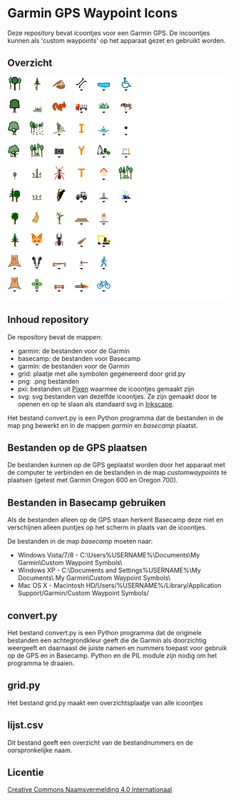 # Garmin GPS Waypoint Icons

Deze repository bevat icoontjes voor een Garmin GPS. De incoontjes kunnen als 'custom waypoints' op het apparaat gezet en gebruikt worden.

## Overzicht

![overzicht van icoontjes](https://github.com/etiennethomassen/forest-waypoint-symbols/blob/master/grid/grid.png)

## Inhoud repository

De repository bevat de mappen:

- garmin: de bestanden voor de Garmin
- basecamp: de bestanden voor Basecamp
- garmin: de bestanden voor de Garmin
- grid: plaatje met alle symbolen gegenereerd door grid.py
- png: .png bestanden
- pxi: bestanden uit [Pixen](https://pixenapp.com/) waarmee de icoontjes gemaakt zijn
- svg: svg bestanden van dezelfde icoontjes. Ze zijn gemaakt door te openen en op te slaan als standaard svg in [Inkscape](https://inkscape.org/).

Het bestand convert.py is een Python programma dat de bestanden in de map png bewerkt en in de mappen _garmin_ en _basecamp_ plaatst.

## Bestanden op de GPS plaatsen

De bestanden kunnen op de GPS geplaatst worden door het apparaat met de computer te verbinden en de bestanden in de map _customwaypoints_ te plaatsen (getest met Garmin Oregon 600 en Oregon 700).

## Bestanden in Basecamp gebruiken

Als de bestanden alleen op de GPS staan herkent Basecamp deze niet en verschijnen alleen puntjes op het scherm in plaats van de icoontjes.

De bestanden in de map _basecamp_ moeten naar:

- Windows Vista/7/8 - C:\Users\%USERNAME%\Documents\My Garmin\Custom Waypoint Symbols\
- Windows XP - C:\Documents and Settings\%USERNAME%\My Documents\ My Garmin\Custom Waypoint Symbols\
- Mac OS X - Macintosh HD/Users/%USERNAME%/Library/Application Support/Garmin/Custom Waypoint Symbols/

## convert.py

Het bestand convert.py is een Python programma dat de originele bestanden een achtegrondkleur geeft die de Garmin als doorzichtig weergeeft en daarnaast de juiste namen en nummers toepast voor gebruik op de GPS en in Basecamp. Python en de PIL module zijn nodig om het programma te draaien.

## grid.py

Het bestand grid.py maakt een overzichtsplaatje van alle icoontjes

## lijst.csv

Dit bestand geeft een overzicht van de bestandnummers en de oorspronkelijke naam.

## Licentie

[Creative Commons Naamsvermelding 4.0 Internationaal](https://creativecommons.org/licenses/by/4.0/)

